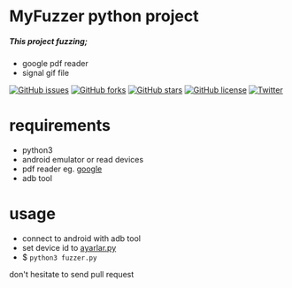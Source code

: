 # MyFuzzer python project
##### This project fuzzing;
- google pdf reader
- signal gif file

[![GitHub issues](https://img.shields.io/github/issues/MucahitSaratar/myfuzzer)](https://github.com/MucahitSaratar/myfuzzer/issues)  [![GitHub forks](https://img.shields.io/github/forks/MucahitSaratar/myfuzzer)](https://github.com/MucahitSaratar/myfuzzer/network) [![GitHub stars](https://img.shields.io/github/stars/MucahitSaratar/myfuzzer)](https://github.com/MucahitSaratar/myfuzzer/stargazers) [![GitHub license](https://img.shields.io/github/license/MucahitSaratar/myfuzzer)](https://github.com/MucahitSaratar/myfuzzer/blob/main/LICENSE) [![Twitter](https://img.shields.io/twitter/url?style=social&url=https%3A%2F%2Ftwitter.com%2F0x00deadbeef)](https://twitter.com/intent/tweet?text=Wow:&url=https%3A%2F%2Fgithub.com%2FMucahitSaratar%2Fmyfuzzer)

 # requirements
 - python3
 - android emulator or read devices
 - pdf reader eg. [google](https://play.google.com/store/apps/details?id=com.google.android.apps.pdfviewer&hl=en_US&gl=RU)
 - adb tool

# usage
- connect to android with adb tool
- set device id to [ayarlar.py](https://github.com/MucahitSaratar/myfuzzer/blob/main/ayarlar.py)
- $ ```python3 fuzzer.py```

 don't hesitate to send pull request
